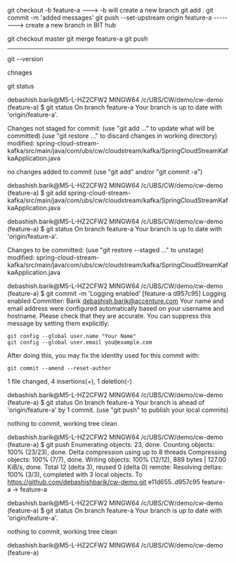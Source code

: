 git checkout -b feature-a ---> -b will create a new branch
git add .
git commit -m 'added messages'
git push --set-upstream origin feature-a --------> create a new branch in BIT hub

git checkout master
git merge feature-a
git push



-------
git --version


chnages

git status

debashish.barik@M5-L-HZ2CFW2 MINGW64 /c/UBS/CW/demo/cw-demo (feature-a)
$ git status
On branch feature-a
Your branch is up to date with 'origin/feature-a'.

Changes not staged for commit:
  (use "git add <file>..." to update what will be committed)
  (use "git restore <file>..." to discard changes in working directory)
        modified:   spring-cloud-stream-kafka/src/main/java/com/ubs/cw/cloudstream/kafka/SpringCloudStreamKafkaApplication.java

no changes added to commit (use "git add" and/or "git commit -a")

debashish.barik@M5-L-HZ2CFW2 MINGW64 /c/UBS/CW/demo/cw-demo (feature-a)
$ git add spring-cloud-stream-kafka/src/main/java/com/ubs/cw/cloudstream/kafka/SpringCloudStreamKafkaApplication.java

debashish.barik@M5-L-HZ2CFW2 MINGW64 /c/UBS/CW/demo/cw-demo (feature-a)
$ git status
On branch feature-a
Your branch is up to date with 'origin/feature-a'.

Changes to be committed:
  (use "git restore --staged <file>..." to unstage)
        modified:   spring-cloud-stream-kafka/src/main/java/com/ubs/cw/cloudstream/kafka/SpringCloudStreamKafkaApplication.java


debashish.barik@M5-L-HZ2CFW2 MINGW64 /c/UBS/CW/demo/cw-demo (feature-a)
$ git commit -m 'Logging enabled'
[feature-a d957c95] Logging enabled
 Committer: Barik <debashish.barik@accenture.com>
Your name and email address were configured automatically based
on your username and hostname. Please check that they are accurate.
You can suppress this message by setting them explicitly:

    git config --global user.name "Your Name"
    git config --global user.email you@example.com

After doing this, you may fix the identity used for this commit with:

    git commit --amend --reset-author

 1 file changed, 4 insertions(+), 1 deletion(-)

debashish.barik@M5-L-HZ2CFW2 MINGW64 /c/UBS/CW/demo/cw-demo (feature-a)
$ git status
On branch feature-a
Your branch is ahead of 'origin/feature-a' by 1 commit.
  (use "git push" to publish your local commits)

nothing to commit, working tree clean

debashish.barik@M5-L-HZ2CFW2 MINGW64 /c/UBS/CW/demo/cw-demo (feature-a)
$ git push
Enumerating objects: 23, done.
Counting objects: 100% (23/23), done.
Delta compression using up to 8 threads
Compressing objects: 100% (7/7), done.
Writing objects: 100% (12/12), 889 bytes | 127.00 KiB/s, done.
Total 12 (delta 3), reused 0 (delta 0)
remote: Resolving deltas: 100% (3/3), completed with 3 local objects.
To https://github.com/debashishbarik/cw-demo.git
   e11d655..d957c95  feature-a -> feature-a

debashish.barik@M5-L-HZ2CFW2 MINGW64 /c/UBS/CW/demo/cw-demo (feature-a)
$ git status
On branch feature-a
Your branch is up to date with 'origin/feature-a'.

nothing to commit, working tree clean

debashish.barik@M5-L-HZ2CFW2 MINGW64 /c/UBS/CW/demo/cw-demo (feature-a)
